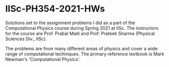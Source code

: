 # IISc-PH354-2021-HWs
Solutions set to the assignment problems I did as a part of the Computational Physics course during Spring 2021 at IISc. The instructors for the course are Prof. Prabal Maiti and Prof. Prateek Sharma (Physical Sciences Div., IISc).

The problems are from many different areas of physics and cover a wide range of computational techniques. The primary reference textbook is Mark Newman's 'Computational Physics'.
